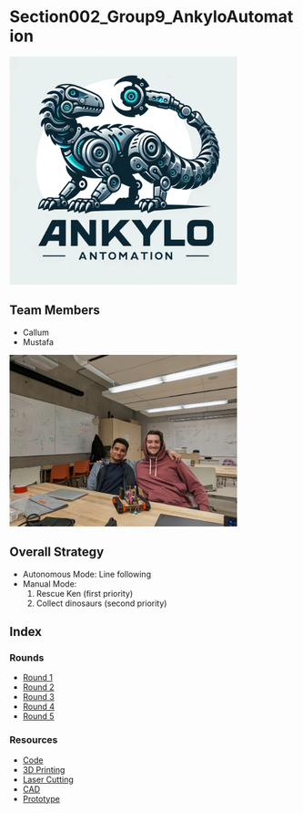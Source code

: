 # Section002_Group9_AnkyloAutomation

<img src="images/logo/logo.webp" alt="Screenshot" width="400"/>

## Team Members
- Callum
- Mustafa

<img src="images/prototype/PXL_20240326_144542719.jpg" alt="Screenshot" width="400"/>


## Overall Strategy
- Autonomous Mode: Line following 
- Manual Mode: 
  1. Rescue Ken (first priority)
  2. Collect dinosaurs (second priority)

## Index
### Rounds
- [Round 1](rounds/Round%201/)
- [Round 2](rounds/Round%202/)
- [Round 3](rounds/Round%203/)
- [Round 4](rounds/Round%204/)
- [Round 5](rounds/Round%205/)

### Resources
- [Code](code)
- [3D Printing](design_files/3D_printing/)
- [Laser Cutting](design_files/laser_cutting/)
- [CAD](design_files/CAD/)
- [Prototype](prototype)
